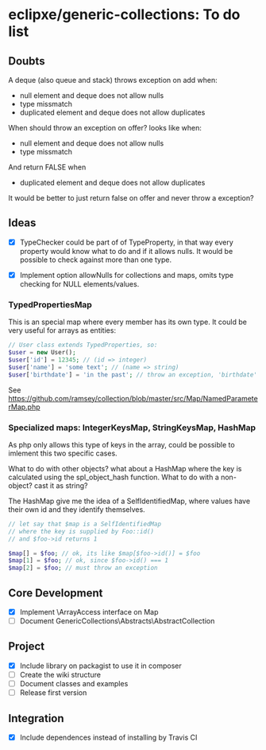 # eclipxe/generic-collections: To do list

## Doubts

A deque (also queue and stack) throws exception on add when:

- null element and deque does not allow nulls
- type missmatch
- duplicated element and deque does not allow duplicates

When should throw an exception on offer? looks like when:

- null element and deque does not allow nulls
- type missmatch

And return FALSE when

- duplicated element and deque does not allow duplicates

It would be better to just return false on offer and never throw a exception?

## Ideas

- [X] TypeChecker could be part of of TypeProperty, in that way every property would
      know what to do and if it allows nulls. It would be possible to check against more than one type.
- [X] Implement option allowNulls for collections and maps, omits type checking for NULL elements/values.


### TypedPropertiesMap

This is an special map where every member has its own type.
It could be very useful for arrays as entities:

```php
// User class extends TypedProperties, so:
$user = new User();
$user['id'] = 12345; // (id => integer)
$user['name'] = 'some text'; // (name => string)
$user['birthdate'] = 'in the past'; // throw an exception, 'birthdate' expect a \DateTimeInterface
```

See <https://github.com/ramsey/collection/blob/master/src/Map/NamedParameterMap.php>

### Specialized maps: IntegerKeysMap, StringKeysMap, HashMap

As php only allows this type of keys in the array, could be possible to imlement this two
specific cases.

What to do with other objects? what about a HashMap where the key is calculated
using the spl_object_hash function. What to do with a non-object? cast it as string?

The HashMap give me the idea of a SelfIdentifiedMap, where values have their own id and they identify
themselves.

```php
// let say that $map is a SelfIdentifiedMap
// where the key is supplied by Foo::id()
// and $foo->id returns 1

$map[] = $foo; // ok, its like $map[$foo->id()] = $foo
$map[1] = $foo; // ok, since $foo->id() === 1
$map[2] = $foo; // must throw an exception


```

## Core Development

- [x] Implement \ArrayAccess interface on Map
- [ ] Document GenericCollections\Abstracts\AbstractCollection

## Project

- [X] Include library on packagist to use it in composer
- [ ] Create the wiki structure
- [ ] Document classes and examples
- [ ] Release first version

## Integration

- [X] Include dependences instead of installing by Travis CI
